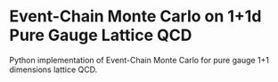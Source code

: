 # Event-Chain Monte Carlo on 1+1d Pure Gauge Lattice QCD

Python implementation of Event-Chain Monte Carlo for pure gauge 1+1 dimensions lattice QCD.
